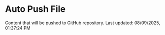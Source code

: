 # Auto Push File

Content that will be pushed to GitHub repository.
Last updated: 08/09/2025, 01:37:24 PM